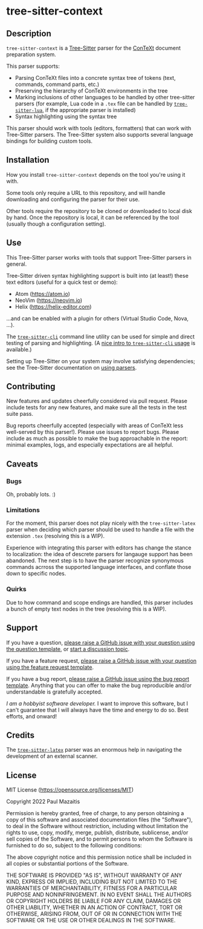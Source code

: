 # tree-sitter-context

## Description

`tree-sitter-context` is a [Tree-Sitter](https://tree-sitter.github.io/tree-sitter/) parser for the [ConTeXt](https://www.contextgarden.net) document preparation system.

This parser supports:

- Parsing ConTeXt files into a concrete syntax tree of tokens (text, commands, command parts, etc.)
- Preserving the hierarchy of ConTeXt environments in the tree
- Marking inclusions of other languages to be handled by other tree-sitter parsers (for example, Lua code in a `.tex` file can be handled by [`tree-sitter-lua`](https://github.com/Azganoth/tree-sitter-lua), if the appropriate parser is installed)
- Syntax highlighting using the syntax tree

This parser should work with tools (editors, formatters) that can work with Tree-Sitter parsers. The Tree-Sitter system also supports several language bindings for building custom tools.

## Installation

How you install `tree-sitter-context` depends on the tool you're using it with.

Some tools only require a URL to this repository, and will handle downloading and configuring the parser for their use.

Other tools require the repository to be cloned or downloaded to local disk by hand. Once the repository is local, it can be referenced by the tool (usually though a configuration setting).

## Use

This Tree-Sitter parser works with tools that support Tree-Sitter parsers in general.

Tree-Sitter driven syntax highlighting support is built into (at least!) these text editors (useful for a quick test or demo):

- Atom (https://atom.io)
- NeoVim (https://neovim.io)
- Helix (https://helix-editor.com)

...and can be enabled with a plugin for others (Virtual Studio Code, Nova, ...).

The [`tree-sitter-cli`](https://github.com/tree-sitter/tree-sitter/blob/master/cli/README.md) command line utility can be used for simple and direct testing of parsing and highlighting. (A [nice intro to `tree-sitter-cli` usage](https://dcreager.net/tree-sitter/getting-started/) is available.)

Setting up Tree-Sitter on your system may involve satisfying dependencies; see the Tree-Sitter documentation on [using parsers](https://tree-sitter.github.io/tree-sitter/using-parsers).

## Contributing

New features and updates cheerfully considered via pull request. Please include tests for any new features, and make sure all the tests in the test suite pass.

Bug reports cheerfully accepted (especially with areas of ConTeXt less well-served by this parser!). Please use issues to report bugs. Please include as much as possible to make the bug approachable in the report: minimal examples, logs, and especially expectations are all helpful.

## Caveats

### Bugs

Oh, probably lots. :)

### Limitations

For the moment, this parser does not play nicely with the `tree-sitter-latex` parser when deciding which parser should be used to handle a file with the extension `.tex` (resolving this is a WIP).

Experience with integrating this parser with editors has change the stance to localization: the idea of descrete parsers for langauge support has been abandoned. The next step is to have the parser recognize synonymous commands acrross the supported language interfaces, and conflate those down to specific nodes. 

### Quirks

Due to how command and scope endings are handled, this parser includes a bunch of empty text nodes in the tree (resolving this is a WIP).

## Support

If you have a question, [please raise a GitHub issue with your question using the question template](https://github.com/pmazaitis/tree-sitter-context_en/issues/new?assignees=&labels=&template=question.md&title=), or [start a discussion topic](https://github.com/pmazaitis/tree-sitter-context_en/discussions).

If you have a feature request, [please raise a GitHub issue with your question using the feature request template](https://github.com/pmazaitis/tree-sitter-context_en/issues/new?assignees=&labels=&template=feature_request.md&title=).

If you have a bug report, [please raise a GitHub issue using the bug report template](https://github.com/pmazaitis/tree-sitter-context_en/issues/new?assignees=&labels=&template=bug_report.md&title=). Anything that you can offer to make the bug reproducible and/or understandable is gratefully accepted.

_I am a hobbyist software developer._ I want to improve this software, but I can't guarantee that I will always have the time and energy to do so. Best efforts, and onward!

## Credits

The [`tree-sitter-latex`](https://github.com/latex-lsp/tree-sitter-latex) parser was an enormous help in navigating the development of an external scanner.

## License

MIT License (https://opensource.org/licenses/MIT)

Copyright 2022 Paul Mazaitis

Permission is hereby granted, free of charge, to any person obtaining a copy of this software and associated documentation files (the "Software"), to deal in the Software without restriction, including without limitation the rights to use, copy, modify, merge, publish, distribute, sublicense, and/or sell copies of the Software, and to permit persons to whom the Software is furnished to do so, subject to the following conditions:

The above copyright notice and this permission notice shall be included in all copies or substantial portions of the Software.

THE SOFTWARE IS PROVIDED "AS IS", WITHOUT WARRANTY OF ANY KIND, EXPRESS OR IMPLIED, INCLUDING BUT NOT LIMITED TO THE WARRANTIES OF MERCHANTABILITY, FITNESS FOR A PARTICULAR PURPOSE AND NONINFRINGEMENT. IN NO EVENT SHALL THE AUTHORS OR COPYRIGHT HOLDERS BE LIABLE FOR ANY CLAIM, DAMAGES OR OTHER LIABILITY, WHETHER IN AN ACTION OF CONTRACT, TORT OR OTHERWISE, ARISING FROM, OUT OF OR IN CONNECTION WITH THE SOFTWARE OR THE USE OR OTHER DEALINGS IN THE SOFTWARE.
